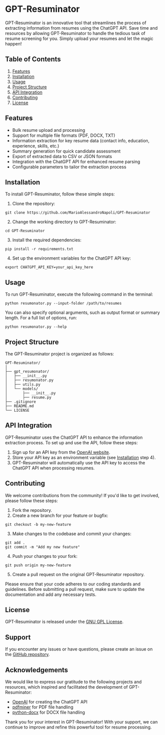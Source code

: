 # GPT-Resuminator

GPT-Resuminator is an innovative tool that streamlines the process of extracting information from resumes using the ChatGPT API. Save time and resources by allowing GPT-Resuminator to handle the tedious task of resume screening for you. Simply upload your resumes and let the magic happen!

## Table of Contents
1. [Features](#features)
2. [Installation](#installation)
3. [Usage](#usage)
4. [Project Structure](#project-structure)
5. [API Integration](#api-integration)
6. [Contributing](#contributing)
7. [License](#license)

## Features
- Bulk resume upload and processing
- Support for multiple file formats (PDF, DOCX, TXT)
- Information extraction for key resume data (contact info, education, experience, skills, etc.)
- Summary generation for quick candidate assessment
- Export of extracted data to CSV or JSON formats
- Integration with the ChatGPT API for enhanced resume parsing
- Configurable parameters to tailor the extraction process

## Installation
To install GPT-Resuminator, follow these simple steps:

1. Clone the repository:
```
git clone https://github.com/MarioAlessandroNapoli/GPT-Resuminator
```

2. Change the working directory to GPT-Resuminator:
```
cd GPT-Resuminator
```

3. Install the required dependencies:
```
pip install -r requirements.txt
```

4. Set up the environment variables for the ChatGPT API key:
```
export CHATGPT_API_KEY=your_api_key_here
```

## Usage
To run GPT-Resuminator, execute the following command in the terminal:
```
python resumonator.py --input-folder /path/to/resumes
```

You can also specify optional arguments, such as output format or summary length. For a full list of options, run:
```
python resumonator.py --help
```

## Project Structure
The GPT-Resuminator project is organized as follows:

```
GPT-Resuminator/
│
├── gpt_resumonator/
│   ├── __init__.py
│   ├── resumonator.py
│   ├── utils.py
│   └── models/
│       ├── __init__.py
│       ├── resume.py
├── .gitignore
├── README.md
└── LICENSE
```

## API Integration
GPT-Resuminator uses the ChatGPT API to enhance the information extraction process. To set up and use the API, follow these steps:

1. Sign up for an API key from the [OpenAI website](https://beta.openai.com/signup/).
2. Store your API key as an environment variable (see [Installation](#installation) step 4).
3. GPT-Resuminator will automatically use the API key to access the ChatGPT API when processing resumes.

## Contributing
We welcome contributions from the community! If you'd like to get involved, please follow these steps:

1. Fork the repository.
2. Create a new branch for your feature or bugfix:
```
git checkout -b my-new-feature
```

3. Make changes to the codebase and commit your changes:
```
git add .
git commit -m "Add my new feature"
```

4. Push your changes to your fork:
```
git push origin my-new-feature
```

5. Create a pull request on the original GPT-Resuminator repository.

Please ensure that your code adheres to our coding standards and guidelines. Before submitting a pull request, make sure to update the documentation and add any necessary tests.

## License
GPT-Resuminator is released under the [GNU GPL License](https://github.com/MarioAlessandroNapoli/GPT-Resuminator/blob/main/LICENSE).

## Support
If you encounter any issues or have questions, please create an issue on the [GitHub repository](https://github.com/MarioAlessandroNapoli/GPT-Resuminator/issues).

## Acknowledgements
We would like to express our gratitude to the following projects and resources, which inspired and facilitated the development of GPT-Resuminator:

- [OpenAI](https://openai.com/) for creating the ChatGPT API
- [pdfminer](https://github.com/pdfminer/pdfminer.six) for PDF file handling
- [python-docx](https://github.com/python-openxml/python-docx) for DOCX file handling

Thank you for your interest in GPT-Resuminator! With your support, we can continue to improve and refine this powerful tool for resume processing.
